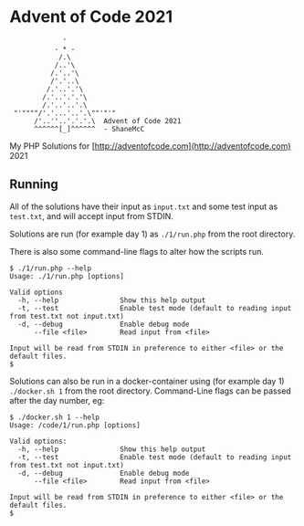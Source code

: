 # Advent of Code 2021

```
             '
           - * -
            /.\
           /..'\
          /.'..'\
          /'.'..\
         /.'..'.'\
        /.'..'.'.'\
        /.'..'..'.\
 "'""""/'.'...'..'.\""'"'"
      /'..''..'.'.'.\  Advent of Code 2021
      ^^^^^^[_]^^^^^^  - ShaneMcC
```

My PHP Solutions for [http://adventofcode.com](http://adventofcode.com) 2021

## Running

All of the solutions have their input as `input.txt` and some test input as `test.txt`, and will accept input from STDIN.

Solutions are run (for example day 1) as `./1/run.php` from the root directory.

There is also some command-line flags to alter how the scripts run.

```
$ ./1/run.php --help
Usage: ./1/run.php [options]

Valid options
  -h, --help               Show this help output
  -t, --test               Enable test mode (default to reading input from test.txt not input.txt)
  -d, --debug              Enable debug mode
      --file <file>        Read input from <file>

Input will be read from STDIN in preference to either <file> or the default files.
$
```

Solutions can also be run in a docker-container using (for example day 1) `./docker.sh 1` from the root directory. Command-Line flags can be passed after the day number, eg:
```
$ ./docker.sh 1 --help
Usage: /code/1/run.php [options]

Valid options:
  -h, --help               Show this help output
  -t, --test               Enable test mode (default to reading input from test.txt not input.txt)
  -d, --debug              Enable debug mode
      --file <file>        Read input from <file>

Input will be read from STDIN in preference to either <file> or the default files.
$
```
